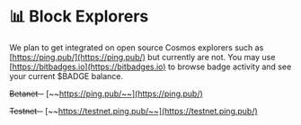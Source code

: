 # 📊 Block Explorers

We plan to get integrated on open source Cosmos explorers such as [https://ping.pub/](https://ping.pub/) but currently are not. You may use [https://bitbadges.io](https://bitbadges.io) to browse badge activity and see your current $BADGE balance.



~~Betanet -~~ [~~https://ping.pub/~~](https://ping.pub/)

~~Testnet -~~ [~~https://testnet.ping.pub/~~](https://testnet.ping.pub/)
